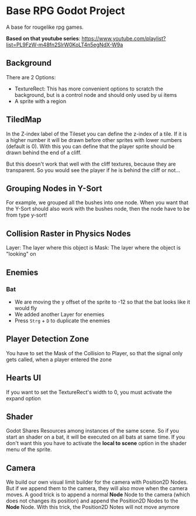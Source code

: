 # Base RPG Godot Project 
A base for rougelike rpg games.

**Based on that youtube series**: https://www.youtube.com/playlist?list=PL9FzW-m48fn2SlrW0KoLT4n5egNdX-W9a

## Background

There are 2 Options:
* TextureRect: This has more convenient options to scratch the background, but is a control node
 and should only used by ui items
* A sprite with a region

## TiledMap
In the Z-index label of the Tileset you can define the z-index of a tile. If it is a higher number it will be drawn before other sprites with lower numbers (default is 0). With this you can define that the player sprite should be drawn behind the end of a cliff.

But this doesn't work that well with the cliff textures, because they are transparent. So you would see the player if he is behind the cliff or not...

## Grouping Nodes in Y-Sort

For example, we grouped all the bushes into one node. When you want that the Y-Sort should also work with 
the bushes node, then the node have to be from type y-sort!

## Collision Raster in Physics Nodes

Layer: The layer where this object is
Mask: The layer where the object is "looking" on 

## Enemies

### Bat

* We are moving the y offset of the sprite to -12 so that the bat looks like it would fly
* We added another Layer for enemies 
* Press `Strg` + `D` to duplicate the enemies 

## Player Detection Zone

You have to set the Mask of the Collision to Player, so that the signal only gets called, when a player entered the zone

## Hearts UI

If you want to set the TextureRect's width to 0, you must activate the expand option

## Shader 

Godot Shares Resources among instances of the same scene. So if you start an shader on a bat, it will be executed on all bats at same time.
If you don't want this you have to activate the **local to scene** option in the shader menu of the sprite.

## Camera

We build our own visual limit builder for the camera with Position2D Nodes. But if we append them to the camera, they will also move when the camera moves. A good trick is to append a normal **Node** Node to the camera (which does not changes its position) and append the Position2D Nodes to the **Node** Node. With this trick, the Position2D Notes will not move anymore